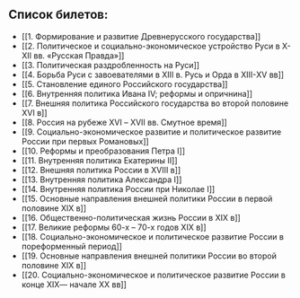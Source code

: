 ## Список билетов:

 - [[1. Формирование и развитие Древнерусского государства]]
-  [[2. Политическое и социально-экономическое устройство Руси в Х-ХII вв. «Русская Правда»]]
-  [[3. Политическая раздробленность на Руси]]
-  [[4. Борьба Руси с завоевателями в ХIII в. Русь и Орда в ХIII-ХV вв]]
-  [[5. Становление единого Российского государства]]
-  [[6. Внутренняя политика Ивана IV; реформы и опричнина]]
-  [[7. Внешняя политика Российского государства во второй половине ХVI в]]
-  [[8. Россия на рубеже ХVI – ХVII вв. Смутное время]]
-  [[9. Социально-экономическое развитие и политическое развитие России при первых Романовых]]
-  [[10. Реформы и преобразования Петра I]]
-  [[11. Внутренняя политика Екатерины II]]
-  [[12. Внешняя политика России в ХVIII в]]
-  [[13. Внутренняя политика Александра I]]
-  [[14. Внутренняя политика России при Николае I]]
-  [[15. Основные направления внешней политики России в первой половине ХIХ в]]
-  [[16. Общественно-политическая жизнь России в ХIХ в]]
- [[17. Великие реформы 60-х – 70-х годов ХIХ в]]
- [[18. Социально-экономическое и политическое развитие России в пореформенный период]]
- [[19. Основные направления внешней политики России во второй половине ХIХ в]]
- [[20. Социально-экономическое и политическое развитие России в конце ХIХ— начале ХХ вв]]